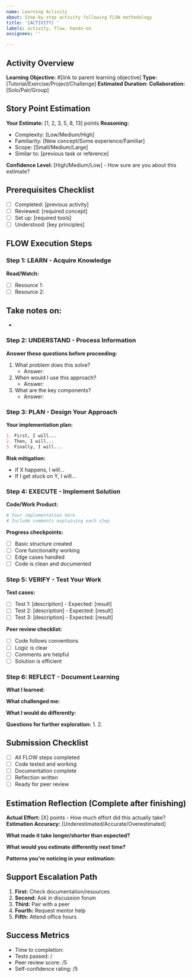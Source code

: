 ```yaml
---
name: Learning Activity
about: Step-by-step activity following FLOW methodology
title: '[ACTIVITY] '
labels: activity, flow, hands-on
assignees: ''

---
```


## Activity Overview
**Learning Objective:** #[link to parent learning objective]
**Type:** [Tutorial/Exercise/Project/Challenge]
**Estimated Duration:** 
**Collaboration:** [Solo/Pair/Group]

## Story Point Estimation
**Your Estimate:** [1, 2, 3, 5, 8, 13] points
**Reasoning:** 
- Complexity: [Low/Medium/High]
- Familiarity: [New concept/Some experience/Familiar]
- Scope: [Small/Medium/Large]
- Similar to: [previous task or reference]

**Confidence Level:** [High/Medium/Low] - How sure are you about this estimate?

## Prerequisites Checklist
- [ ] Completed: [previous activity]
- [ ] Reviewed: [required concept]
- [ ] Set up: [required tools]
- [ ] Understood: [key principles]

## FLOW Execution Steps

### Step 1: LEARN - Acquire Knowledge
**Read/Watch:**
- [ ] Resource 1: 
- [ ] Resource 2: 

**Take notes on:**
- 
- 

### Step 2: UNDERSTAND - Process Information
**Answer these questions before proceeding:**
1. What problem does this solve?
   - Answer: 
2. When would I use this approach?
   - Answer: 
3. What are the key components?
   - Answer: 

### Step 3: PLAN - Design Your Approach
**Your implementation plan:**
```markdown
1. First, I will...
2. Then, I will...
3. Finally, I will...
```

**Risk mitigation:**
- If X happens, I will...
- If I get stuck on Y, I will...

### Step 4: EXECUTE - Implement Solution
**Code/Work Product:**
```python
# Your implementation here
# Include comments explaining each step
```

**Progress checkpoints:**
- [ ] Basic structure created
- [ ] Core functionality working
- [ ] Edge cases handled
- [ ] Code is clean and documented

### Step 5: VERIFY - Test Your Work
**Test cases:**
- [ ] Test 1: [description] - Expected: [result]
- [ ] Test 2: [description] - Expected: [result]
- [ ] Test 3: [description] - Expected: [result]

**Peer review checklist:**
- [ ] Code follows conventions
- [ ] Logic is clear
- [ ] Comments are helpful
- [ ] Solution is efficient

### Step 6: REFLECT - Document Learning
**What I learned:**


**What challenged me:**


**What I would do differently:**


**Questions for further exploration:**
1. 
2. 

## Submission Checklist
- [ ] All FLOW steps completed
- [ ] Code tested and working
- [ ] Documentation complete
- [ ] Reflection written
- [ ] Ready for peer review

## Estimation Reflection (Complete after finishing)
**Actual Effort:** [X] points - How much effort did this actually take?
**Estimation Accuracy:** [Underestimated/Accurate/Overestimated]

**What made it take longer/shorter than expected?**


**What would you estimate differently next time?**


**Patterns you're noticing in your estimation:**

## Support Escalation Path
1. **First:** Check documentation/resources
2. **Second:** Ask in discussion forum
3. **Third:** Pair with a peer
4. **Fourth:** Request mentor help
5. **Fifth:** Attend office hours

## Success Metrics
- Time to completion: 
- Tests passed: /
- Peer review score: /5
- Self-confidence rating: /5
